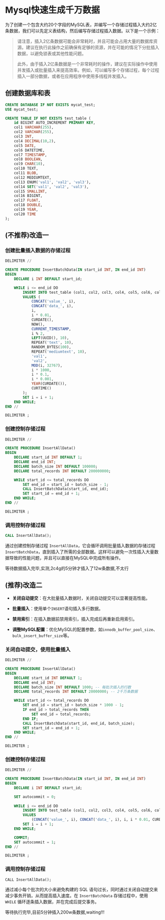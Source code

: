 # Mysql快速生成千万数据

为了创建一个包含大约20个字段的MySQL表，并编写一个存储过程插入大约2亿条数据，我们可以先定义表结构，然后编写存储过程插入数据。以下是一个示例：

> 请注意，插入2亿条数据可能会非常耗时，并且可能会占用大量的数据库资源。建议在执行此操作之前确保有足够的资源，并在可能的情况下分批插入数据，以避免锁表或其他性能问题。
>
> 此外，由于插入2亿条数据是一个非常耗时的操作，建议在实际操作中使用并发插入或批量插入来提高效率。例如，可以编写多个存储过程，每个过程插入一部分数据，或者在应用程序中使用多线程并发插入。

## 创建数据库和表

```sql
CREATE DATABASE IF NOT EXISTS mycat_test;
USE mycat_test;

CREATE TABLE IF NOT EXISTS test_table (
    id BIGINT AUTO_INCREMENT PRIMARY KEY,
    col1 VARCHAR(255),
    col2 VARCHAR(255),
    col3 INT,
    col4 DECIMAL(10,2),
    col5 DATE,
    col6 DATETIME,
    col7 TIMESTAMP,
    col8 BOOLEAN,
    col9 CHAR(10),
    col10 TEXT,
    col11 BLOB,
    col12 MEDIUMTEXT,
    col13 ENUM('val1', 'val2', 'val3'),
    col14 SET('val1', 'val2', 'val3'),
    col15 SMALLINT,
    col16 BIGINT,
    col17 FLOAT,
    col18 DOUBLE,
    col19 YEAR,
    col20 TIME
);

```

## (不推荐)改造一

### 创建批量插入数据的存储过程

```sql
DELIMITER //

CREATE PROCEDURE InsertBatchData(IN start_id INT, IN end_id INT)
BEGIN
    DECLARE i INT DEFAULT start_id;

    WHILE i <= end_id DO
        INSERT INTO test_table (col1, col2, col3, col4, col5, col6, col7, col8, col9, col10, col11, col12, col13, col14, col15, col16, col17, col18, col19, col20) 
        VALUES (
            CONCAT('value_', i), 
            CONCAT('data_', i), 
            i, 
            i * 0.01, 
            CURDATE(), 
            NOW(), 
            CURRENT_TIMESTAMP, 
            i % 2, 
            LEFT(UUID(), 10), 
            REPEAT('text', 10), 
            RANDOM_BYTES(100), 
            REPEAT('mediumtext', 10), 
            'val1', 
            'val2', 
            MOD(i, 32767), 
            i * 1000, 
            i * 0.1, 
            i * 0.001, 
            YEAR(CURDATE()), 
            CURTIME()
        );
        SET i = i + 1;
    END WHILE;
END //

DELIMITER ;

```

### 创建控制存储过程

```sql
DELIMITER //

CREATE PROCEDURE InsertAllData()
BEGIN
    DECLARE start_id INT DEFAULT 1;
    DECLARE end_id INT;
    DECLARE batch_size INT DEFAULT 100000;
    DECLARE total_records INT DEFAULT 200000000;

    WHILE start_id <= total_records DO
        SET end_id = start_id + batch_size - 1;
        CALL InsertBatchData(start_id, end_id);
        SET start_id = end_id + 1;
    END WHILE;
END //

DELIMITER ;

```

### 调用控制存储过程

```sql
CALL InsertAllData();
```

通过创建控制存储过程 `InsertAllData`，它会循环调用批量插入数据的存储过程 `InsertBatchData`，直到插入了所需的全部数据。这样可以避免一次性插入大量数据导致的性能问题，并且可以直接在MySQL中完成所有操作。

等待数据插入完毕,实测,2c4g的5分钟才插入了12w条数据,不太行

## (推荐)改造二

+ **关闭自动提交**：在大批量插入数据时，关闭自动提交可以显著提高性能。

+ **批量插入**：使用单个`INSERT`语句插入多行数据。

+ **禁用索引**：在插入数据前禁用索引，插入完成后再重新启用索引。

+ **调整MySQL配置**：优化MySQL的配置参数，如`innodb_buffer_pool_size`、`bulk_insert_buffer_size`等。

### 关闭自动提交，使用批量插入

```sql
DELIMITER //

CREATE PROCEDURE InsertAllData()
BEGIN
    DECLARE start_id INT DEFAULT 1;
    DECLARE end_id INT;
    DECLARE batch_size INT DEFAULT 1000; -- 每批次插入的行数
    DECLARE total_records INT DEFAULT 20000000; -- 2千万条数据

    WHILE start_id <= total_records DO
        SET end_id = start_id + batch_size * 1000 - 1;
        IF end_id > total_records THEN
            SET end_id = total_records;
        END IF;
        CALL InsertBatchData(start_id, end_id, batch_size);
        SET start_id = end_id + 1;
    END WHILE;
END //

DELIMITER ;

```

### 创建控制存储过程

```sql
DELIMITER //

CREATE PROCEDURE InsertBatchData(IN start_id INT, IN end_id INT)
BEGIN
    DECLARE i INT DEFAULT start_id;

    SET autocommit = 0;
    
    WHILE i <= end_id DO
        INSERT INTO test_table (col1, col2, col3, col4, col5, col6, col7, col8, col9, col10, col11, col12, col13, col14, col15, col16, col17, col18, col19, col20) 
        VALUES 
            (CONCAT('value_', i), CONCAT('data_', i), i, i * 0.01, CURDATE(), NOW(), CURRENT_TIMESTAMP, i % 2, LEFT(UUID(), 10), REPEAT('text', 10), RANDOM_BYTES(100), REPEAT('mediumtext', 10), 'val1', 'val2', MOD(i, 32767), i * 1000, i * 0.1, i * 0.001, YEAR(CURDATE()), CURTIME());
        SET i = i + 1;
    END WHILE;

    COMMIT;
    SET autocommit = 1;
END //

DELIMITER ;
```

### **调用控制存储过程**

```
CALL InsertAllData();
```

通过减小每个批次的大小来避免构建的 SQL 语句过长，同时通过关闭自动提交来减少事务开销，从而提高插入速度。在 `InsertBatchData` 存储过程中，使用 `WHILE` 循环逐条插入数据，并在完成后提交事务。

等待执行完毕,目前5分钟插入200w条数据,waiting!!!